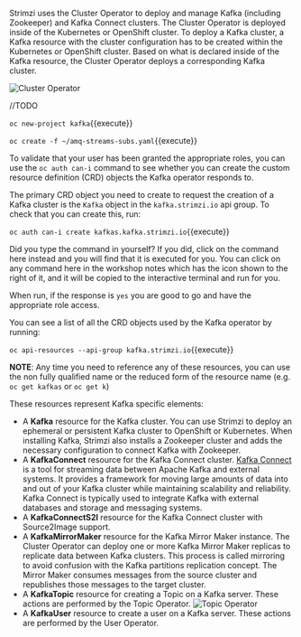 Strimzi uses the Cluster Operator to deploy and manage Kafka (including Zookeeper) and Kafka Connect clusters. The Cluster Operator is deployed inside of the Kubernetes or OpenShift cluster. To deploy a Kafka cluster, a Kafka resource with the cluster configuration has to be created within the Kubernetes or OpenShift cluster. Based on what is declared inside of the Kafka resource, the Cluster Operator deploys a corresponding Kafka cluster.

![Cluster Operator](cluster_operator.png)

//TODO

`oc new-project kafka`{{execute}}

`oc create -f ~/amq-streams-subs.yaml`{{execute}}

To validate that your user has been granted the appropriate roles, you can use the `oc auth can-i` command to see whether you can create the custom resource definition (CRD) objects the Kafka operator responds to.

The primary CRD object you need to create to request the creation of a Kafka cluster is the `Kafka` object in the `kafka.strimzi.io` api group. To check that you can create this, run:

`oc auth can-i create kafkas.kafka.strimzi.io`{{execute}}

Did you type the command in yourself? If you did, click on the command here instead and you will find that it is executed for you. You can click on any command here in the workshop notes which has the <span class="glyphicon glyphicon-play-circle"></span> icon shown to the right of it, and it will be copied to the interactive terminal and run for you.

When run, if the response is `yes` you are good to go and have the appropriate role access.

You can see a list of all the CRD objects used by the Kafka operator by running:

`oc api-resources --api-group kafka.strimzi.io`{{execute}}

__NOTE__: Any time you need to reference any of these resources, you can use the non fully qualified name or the reduced form of the resource name (e.g. `oc get kafkas` or `oc get k`)

These resources represent Kafka specific elements:

* A __Kafka__ resource for the Kafka cluster. You can use Strimzi to deploy an ephemeral or persistent Kafka cluster to OpenShift or Kubernetes. When installing Kafka, Strimzi also installs a Zookeeper cluster and adds the necessary configuration to connect Kafka with Zookeeper.
* A __KafkaConnect__ resource for the Kafka Connect cluster. [Kafka Connect](https://kafka.apache.org/documentation/#connect) is a tool for streaming data between Apache Kafka and external systems. It provides a framework for moving large amounts of data into and out of your Kafka cluster while maintaining scalability and reliability. Kafka Connect is typically used to integrate Kafka with external databases and storage and messaging systems.
* A __KafkaConnectS2I__ resource for the Kafka Connect cluster with Source2Image support.
* A __KafkaMirrorMaker__ resource for the Kafka Mirror Maker instance. The Cluster Operator can deploy one or more Kafka Mirror Maker replicas to replicate data between Kafka clusters. This process is called mirroring to avoid confusion with the Kafka partitions replication concept. The Mirror Maker consumes messages from the source cluster and republishes those messages to the target cluster.
* A __KafkaTopic__ resource for creating a Topic on a Kafka server. These actions are performed by the Topic Operator.
![Topic Operator](topic_operator.png)
* A __KafkaUser__ resource to create a user on a Kafka server. These actions are performed by the User Operator.
<!--stackedit_data:
eyJoaXN0b3J5IjpbOTg3Nzk2ODAyLC02Mzk0MDAzNTEsNjk5MT
A1NTAyXX0=
-->